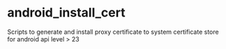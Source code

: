 # android_install_cert
Scripts to generate and install proxy certificate to system certificate store for android api level > 23
